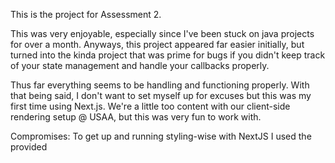 This is the project for Assessment 2.

This was very enjoyable, especially since I've been stuck on java projects for over a month.
Anyways, this project appeared far easier initially, but turned into the kinda project that was
prime for bugs if you didn't keep track of your state management and handle your callbacks properly.

Thus far everything seems to be handling and functioning properly. With that being said, I don't 
want to set myself up for excuses but this was my first time using Next.js. 
We're a little too content with our client-side rendering setup @ USAA, but this was very fun to work with.

Compromises: To get up and running styling-wise with NextJS I used the provided <style jsx> element to 
provide the styling as I went along. I prefer using SASS plugins or even an import .css stylesheet with hot-reloading,
but due bug-fixing I devoted more time to functionality over style configuration in Next & thus stuck
with the <style jsx> element to save time; it's a close equivalent to inline styling, I'm sure. 

State Management: Thus, because one of the requriement was Next.js I opted to play it safe and stick
with React's out-of-the-box state management, such as props and Class component's state, rather than
getting bogged down in risking botching configuration of hooking Redux into NextJS. React hooks were also tempting but I 
decided to stay with what has been faithful: props, state, & lifecycle methods.
 
Explanations: 
For this feature I felt this could be built with 2 main components: the App component that would act as the container and
as the main housing for state, and the Room component which would represent each room. In order to make the app scalable, that 
is, to add as many rooms as desired I created a piece of state called "numOfRooms". Setting that to 100 would create 100 rooms.
The other 2 pieces of state are "roomsSelected" which signifies the number of rooms that are enabled( corresponding to the highest
numbered room selected), and "roomData" which is an object that maintains the dropdown-info for each room(the # of adults and children).

The Room components receives all those pieces of states as props in order to determine whether each one is disabled or enabled 
as well as to figure out its state (# of adults & children). In additiont they also receive 2 callback functions for user events
such as checking of the input box or selecting from the dropdowns. Those callbacks update the state housed in < App /> and the
updated state is passed back down to the <Room/> components to render them justly.

The callbacks function by comparing the selected/updated room to the current number of rooms enabled("state.roomsSelected"), and 
enabling or disabling the room + its adjacents based on whether it is more or less than the current number of rooms selected and
whether its checkbox was un/ticked. The accompanying room info is then updated(# of adults/children) or removed.

Retaining State: In order to retain state after reloads localstorage was used when the Submit button is clicked to save the 
current state of the rooms in a json string within localstorage. After the stringified data is saved, a page reload is safe.
Upon reload, in order to safely override the constructor's set-state, we do a conditional check to see if localstorage contains our
key for our roomData, and if so we fetch it, parse it, and setState of w/ our roomData, which will then be passed from < App /> to the children < Room /> components to populate and render themselves accordingly.

#Directions:

-pull the project

-run "npm run build"

-run "npm run start"

-navigate to "localhost:3000/"

-play with the app.
